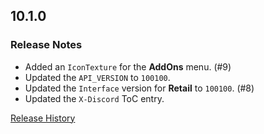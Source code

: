 ## 10.1.0

### Release Notes

- Added an `IconTexture` for the **AddOns** menu. (#9)
- Updated the `API_VERSION` to `100100`.
- Updated the `Interface` version for **Retail** to `100100`. (#8)
- Updated the `X-Discord` ToC entry.

[Release History](https://github.com/SFX-WoW/Masque_Squarish/wiki/History)
